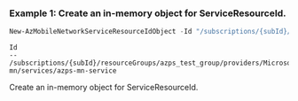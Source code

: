 ### Example 1: Create an in-memory object for ServiceResourceId.
```powershell
New-AzMobileNetworkServiceResourceIdObject -Id "/subscriptions/{subId}/resourceGroups/azps_test_group/providers/Microsoft.MobileNetwork/mobileNetworks/azps-mn/services/azps-mn-service"
```

```output
Id
--
/subscriptions/{subId}/resourceGroups/azps_test_group/providers/Microsoft.MobileNetwork/mobileNetworks/azps-mn/services/azps-mn-service
```

Create an in-memory object for ServiceResourceId.